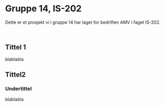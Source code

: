 # Gruppe 14, IS-202
Dette er et prosjekt vi i gruppe 14 har laget for bedriften AMV i faget IS-202.

<br>

## Tittel 1
blablabla

## Tittel2
### Undertittel
blablabla 
